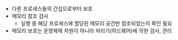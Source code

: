 - 다른 프로세스들의 간섭으로부터 보호
- 메모리 참조 검사
	- 실행 중 해당 프로세스에 할당된 메모리 공간만 참조되었는지 확인 필요
- 메모리 보호는 운영체제 차원이 아니라 처리기(하드웨어)에 의한 검사, 관리